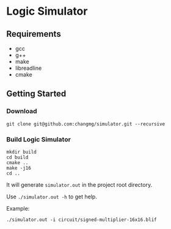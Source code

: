 # Logic Simulator

## Requirements
- gcc
- g++
- make
- libreadline
- cmake

## Getting Started
### Download

```shell
git clone git@github.com:changmg/simulator.git --recursive
```

### Build Logic Simulator
```shell
mkdir build
cd build
cmake ..
make -j16
cd ..
```
It will generate `simulator.out` in the project root directory.

Use `./simulator.out -h` to get help.

Example:
```shell
./simulator.out -i circuit/signed-multiplier-16x16.blif
```
